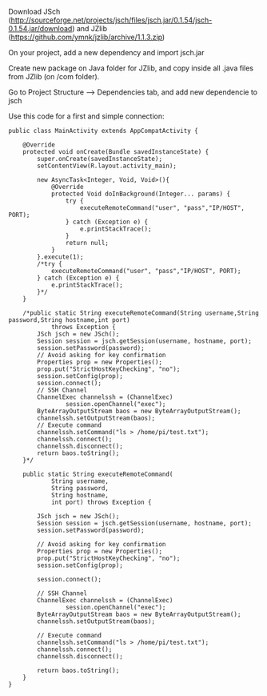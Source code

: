 Download JSch (http://sourceforge.net/projects/jsch/files/jsch.jar/0.1.54/jsch-0.1.54.jar/download) and JZlib (https://github.com/ymnk/jzlib/archive/1.1.3.zip)

On your project, add a new dependency and import jsch.jar

Create new package on Java folder for JZlib, and copy inside all .java files from JZlib (on /com folder).

Go to Project Structure --> Dependencies tab, and add new dependencie to jsch

Use this code for a first and simple connection:

    public class MainActivity extends AppCompatActivity {

        @Override
        protected void onCreate(Bundle savedInstanceState) {
            super.onCreate(savedInstanceState);
            setContentView(R.layout.activity_main);

            new AsyncTask<Integer, Void, Void>(){
                @Override
                protected Void doInBackground(Integer... params) {
                    try {
                        executeRemoteCommand("user", "pass","IP/HOST", PORT);
                    } catch (Exception e) {
                        e.printStackTrace();
                    }
                    return null;
                }
            }.execute(1);
            /*try {
                executeRemoteCommand("user", "pass","IP/HOST", PORT);
            } catch (Exception e) {
                e.printStackTrace();
            }*/
        }

        /*public static String executeRemoteCommand(String username,String password,String hostname,int port)
                throws Exception {
            JSch jsch = new JSch();
            Session session = jsch.getSession(username, hostname, port);
            session.setPassword(password);
            // Avoid asking for key confirmation
            Properties prop = new Properties();
            prop.put("StrictHostKeyChecking", "no");
            session.setConfig(prop);
            session.connect();
            // SSH Channel
            ChannelExec channelssh = (ChannelExec)
                    session.openChannel("exec");
            ByteArrayOutputStream baos = new ByteArrayOutputStream();
            channelssh.setOutputStream(baos);
            // Execute command
            channelssh.setCommand("ls > /home/pi/test.txt");
            channelssh.connect();
            channelssh.disconnect();
            return baos.toString();
        }*/

        public static String executeRemoteCommand(
                String username,
                String password,
                String hostname,
                int port) throws Exception {

            JSch jsch = new JSch();
            Session session = jsch.getSession(username, hostname, port);
            session.setPassword(password);

            // Avoid asking for key confirmation
            Properties prop = new Properties();
            prop.put("StrictHostKeyChecking", "no");
            session.setConfig(prop);

            session.connect();

            // SSH Channel
            ChannelExec channelssh = (ChannelExec)
                    session.openChannel("exec");
            ByteArrayOutputStream baos = new ByteArrayOutputStream();
            channelssh.setOutputStream(baos);

            // Execute command
            channelssh.setCommand("ls > /home/pi/test.txt");
            channelssh.connect();
            channelssh.disconnect();

            return baos.toString();
        }
    }
